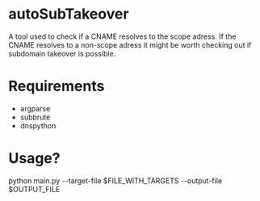 # autoSubTakeover
A tool used to check if a CNAME resolves to the scope adress. If the CNAME resolves to a non-scope adress it might be worth checking out if subdomain takeover is possible.

# Requirements
- argparse
- subbrute
- dnspython


# Usage?

python main.py --target-file $FILE_WITH_TARGETS --output-file $OUTPUT_FILE
